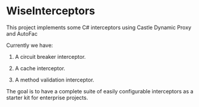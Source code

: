 # WiseInterceptors

This project implements some C# interceptors using Castle Dynamic Proxy and AutoFac

Currently we have:

 1. A circuit breaker interceptor. 
 
 2. A cache interceptor.

 3. A method validation interceptor.

The goal is to have a complete suite of easily configurable interceptors as a starter kit for enterprise projects.

